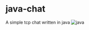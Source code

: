 # java-chat
A simple tcp chat written in java
![java](https://user-images.githubusercontent.com/102066393/161804114-1bd02f0c-3a2d-4ee7-9e08-7d444162d004.PNG)
